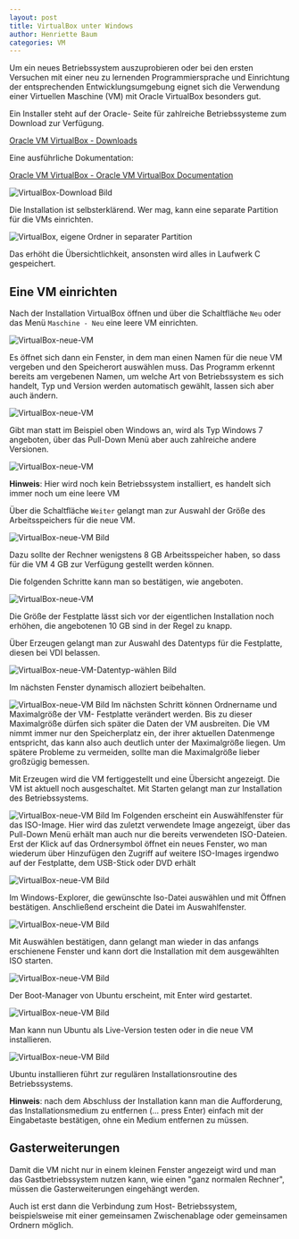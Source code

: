 ```yaml
---
layout: post
title: VirtualBox unter Windows
author: Henriette Baum
categories: VM
---
```



Um ein neues Betriebssystem auszuprobieren oder bei den ersten Versuchen mit einer neu zu lernenden Programmiersprache und Einrichtung der entsprechenden Entwicklungsumgebung eignet sich die Verwendung einer Virtuellen Maschine (VM) mit Oracle VirtualBox besonders gut. 

Ein Installer steht auf der Oracle- Seite für zahlreiche Betriebssysteme zum Download zur Verfügung.

[Oracle VM VirtualBox - Downloads](https://www.oracle.com/de/virtualization/technologies/vm/downloads/virtualbox-downloads.html)

Eine ausführliche Dokumentation:

[Oracle VM VirtualBox - Oracle VM VirtualBox Documentation](https://docs.oracle.com/en/virtualization/virtualbox/index.html)

![VirtualBox-Download Bild](/assets\images\VirtualBox-unter-Windows-images\virtualbox-win-ubuntu_00.png)

Die Installation ist selbsterklärend. Wer mag, kann eine separate Partition für die VMs einrichten. 

![VirtualBox, eigene Ordner in separater Partition](/assets/images/VirtualBox-unter-Windows-images/virtualbox-win-ubuntu_01.png)

Das erhöht die Übersichtlichkeit, ansonsten wird alles in Laufwerk C gespeichert.

## Eine VM einrichten

Nach der Installation VirtualBox öffnen und über die Schaltfläche `Neu` oder das Menü `Maschine - Neu` eine leere VM einrichten.

![VirtualBox-neue-VM](/assets/images/VirtualBox-unter-Windows-images/virtualbox-win-ubuntu_02.png)

Es öffnet sich dann ein Fenster, in dem  man einen Namen für die neue VM vergeben und den Speicherort auswählen muss. Das Programm erkennt bereits am vergebenen Namen, um welche Art von Betriebssystem es sich handelt, Typ und Version werden automatisch gewählt, lassen sich aber auch ändern.

![VirtualBox-neue-VM](/assets/images/VirtualBox-unter-Windows-images/virtualbox-win-ubuntu_03.png)

Gibt man statt im Beispiel oben Windows an, wird als Typ Windows 7 angeboten, über das Pull-Down Menü aber auch zahlreiche andere Versionen.

![VirtualBox-neue-VM](/assets/images/VirtualBox-unter-Windows-images/virtualbox-win-ubuntu_04.png)

**Hinweis**: Hier wird noch kein Betriebssystem installiert, es handelt sich immer noch um eine leere VM

Über die Schaltfläche `Weiter` gelangt man zur Auswahl der Größe des Arbeitsspeichers für die neue VM.

![VirtualBox-neue-VM Bild](/assets/images/VirtualBox-unter-Windows-images/virtualbox-win-ubuntu_05.png)

Dazu sollte der Rechner wenigstens 8 GB Arbeitsspeicher haben, so dass für die VM 4 GB zur Verfügung gestellt werden können.

Die folgenden Schritte kann man so bestätigen, wie angeboten.

![VirtualBox-neue-VM](/assets/images/VirtualBox-unter-Windows-images/virtualbox-win-ubuntu_06.png)

Die Größe der Festplatte lässt sich vor der eigentlichen Installation noch erhöhen, die angebotenen 10  GB sind in der Regel zu knapp.

Über Erzeugen gelangt man zur Auswahl des Datentyps für die Festplatte, diesen bei VDI belassen.

![VirtualBox-neue-VM-Datentyp-wählen Bild](/assets/images/VirtualBox-unter-Windows-images/virtualbox-win-ubuntu_07.png)

Im nächsten Fenster dynamisch alloziert beibehalten.

![VirtualBox-neue-VM Bild](/assets/images/VirtualBox-unter-Windows-images/virtualbox-win-ubuntu_08.png)
Im nächsten Schritt können Ordnername und Maximalgröße der  VM- Festplatte verändert werden. Bis zu dieser Maximalgröße dürfen sich später die Daten der VM ausbreiten. Die VM nimmt immer nur den Speicherplatz ein, der ihrer aktuellen Datenmenge entspricht, das kann also auch deutlich unter der Maximalgröße liegen. Um spätere Probleme zu vermeiden, sollte man die Maximalgröße lieber großzügig bemessen.

Mit Erzeugen wird die VM fertiggestellt und eine Übersicht angezeigt. Die VM ist aktuell noch ausgeschaltet. Mit Starten gelangt man zur Installation des Betriebssystems.

![VirtualBox-neue-VM Bild](/assets/images/VirtualBox-unter-Windows-images/virtualbox-win-ubuntu_09.png)
Im Folgenden erscheint ein Auswählfenster für das ISO-Image. Hier wird das zuletzt verwendete Image angezeigt, über das Pull-Down Menü erhält man auch nur die bereits verwendeten ISO-Dateien. Erst der Klick auf das Ordnersymbol öffnet ein neues Fenster, wo man wiederum über Hinzufügen den Zugriff auf weitere ISO-Images irgendwo auf der Festplatte, dem USB-Stick oder DVD erhält 

![VirtualBox-neue-VM Bild](/assets/images/VirtualBox-unter-Windows-images/virtualbox-win-ubuntu_10.png)

Im Windows-Explorer, die gewünschte Iso-Datei auswählen und mit Öffnen bestätigen. Anschließend erscheint die Datei im Auswahlfenster.

![VirtualBox-neue-VM Bild](/assets/images/VirtualBox-unter-Windows-images/virtualbox-win-ubuntu_11.png)

Mit Auswählen bestätigen, dann gelangt man wieder in das anfangs erschienene Fenster und kann dort die Installation mit dem ausgewählten ISO starten.

![VirtualBox-neue-VM Bild](/assets/images/VirtualBox-unter-Windows-images/virtualbox-win-ubuntu_12.png)

Der Boot-Manager von Ubuntu erscheint, mit Enter wird gestartet.

![VirtualBox-neue-VM Bild](/assets/images/VirtualBox-unter-Windows-images/virtualbox-win-ubuntu_13.png)

Man kann nun Ubuntu als Live-Version testen oder in die neue VM installieren.

![VirtualBox-neue-VM Bild](/assets/images/VirtualBox-unter-Windows-images/virtualbox-win-ubuntu_14.png)

Ubuntu installieren führt zur regulären Installationsroutine des Betriebssystems. 

**Hinweis**: nach dem Abschluss der Installation kann man die Aufforderung, das Installationsmedium zu entfernen (... press Enter) einfach mit der Eingabetaste bestätigen, ohne ein Medium entfernen zu müssen.

## Gasterweiterungen

Damit die VM nicht nur in einem kleinen Fenster angezeigt wird und man das Gastbetriebssystem nutzen kann, wie einen "ganz normalen Rechner", müssen die Gasterweiterungen eingehängt werden.

Auch ist erst dann die Verbindung zum Host- Betriebssystem, beispielsweise mit einer gemeinsamen Zwischenablage oder gemeinsamen Ordnern möglich.

